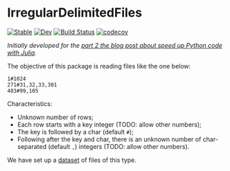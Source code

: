 # IrregularDelimitedFiles

[![Stable](https://img.shields.io/badge/docs-stable-blue.svg)](https://abelsiqueira.github.io/IrregularDelimitedFiles.jl/stable)
[![Dev](https://img.shields.io/badge/docs-dev-blue.svg)](https://abelsiqueira.github.io/IrregularDelimitedFiles.jl/dev)
[![Build Status](https://github.com/abelsiqueira/IrregularDelimitedFiles.jl/actions/workflows/CI.yml/badge.svg?branch=main)](https://github.com/abelsiqueira/IrregularDelimitedFiles.jl/actions/workflows/CI.yml?query=branch%3Amain)
[![codecov](https://codecov.io/gh/abelsiqueira/IrregularDelimitedFiles.jl/branch/main/graph/badge.svg?token=7B6GC8CEDQ)](https://codecov.io/gh/abelsiqueira/IrregularDelimitedFiles.jl)

_Initially developed for the [part 2 the blog post about speed up Python code with Julia](https://blog.esciencecenter.nl/speed-up-your-python-code-using-julia-f97a6c155630)._

The objective of this package is reading files like the one below:

```plaintext
1#1024
271#31,32,33,301
403#99,105
```

Characteristics:

- Unknown number of rows;
- Each row starts with a key integer (TODO: allow other numbers);
- The key is followed by a char (default `#`);
- Following after the key and char, there is an unknown number of char-separated (default `,`) integers (TODO: allow other numbers).

We have set up a [dataset](https://zenodo.org/record/5841593) of files of this type.
